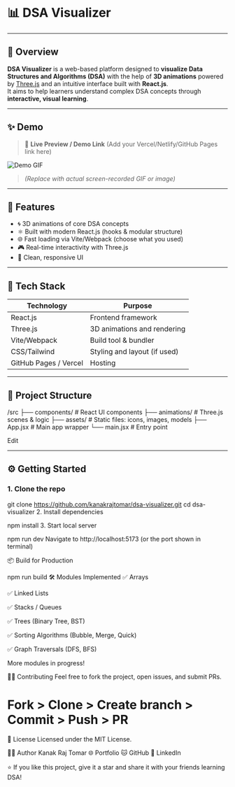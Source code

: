 # 📊 DSA Visualizer



---

## 🧠 Overview

**DSA Visualizer** is a web-based platform designed to **visualize Data Structures and Algorithms (DSA)** with the help of **3D animations** powered by [Three.js](https://threejs.org/) and an intuitive interface built with **React.js**.  
It aims to help learners understand complex DSA concepts through **interactive, visual learning**.

---

## ✨ Demo

> 🎥 **Live Preview / Demo Link** (Add your Vercel/Netlify/GitHub Pages link here)

![Demo GIF](https://github.com/kanakrajtomar/dsa-visualizer/assets/demo-animation.gif)  
> *(Replace with actual screen-recorded GIF or image)*

---

## 🧩 Features

- 🌀 3D animations of core DSA concepts
- ⚛️ Built with modern React.js (hooks & modular structure)
- 🌐 Fast loading via Vite/Webpack (choose what you used)
- 🎮 Real-time interactivity with Three.js
- 🎨 Clean, responsive UI

---

## 🚀 Tech Stack

| Technology     | Purpose                              |
|----------------|--------------------------------------|
| React.js       | Frontend framework                   |
| Three.js       | 3D animations and rendering          |
| Vite/Webpack   | Build tool & bundler                 |
| CSS/Tailwind   | Styling and layout (if used)         |
| GitHub Pages / Vercel | Hosting                        |

---

## 📁 Project Structure

/src
├── components/ # React UI components
├── animations/ # Three.js scenes & logic
├── assets/ # Static files: icons, images, models
├── App.jsx # Main app wrapper
└── main.jsx # Entry point


Edit

---

## ⚙️ Getting Started

### 1. Clone the repo


git clone https://github.com/kanakrajtomar/dsa-visualizer.git
cd dsa-visualizer
2. Install dependencies

npm install
3. Start local server

npm run dev
Navigate to http://localhost:5173 (or the port shown in terminal)

📦 Build for Production

npm run build
🛠️ Modules Implemented
✅ Arrays

✅ Linked Lists

✅ Stacks / Queues

✅ Trees (Binary Tree, BST)

✅ Sorting Algorithms (Bubble, Merge, Quick)

✅ Graph Traversals (DFS, BFS)

More modules in progress!

🙋‍♂️ Contributing
Feel free to fork the project, open issues, and submit PRs.

# Fork > Clone > Create branch > Commit > Push > PR

📜 License
Licensed under the MIT License.

👨‍💻 Author
Kanak Raj Tomar
🌐 Portfolio
🐱 GitHub
💼 LinkedIn

⭐️ If you like this project, give it a star and share it with your friends learning DSA!
